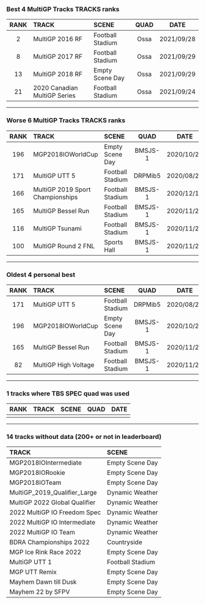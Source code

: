 ### Best 4 MultiGP Tracks TRACKS ranks
|RANK|TRACK|SCENE|QUAD|DATE|
|:---:|:---|:---|:---:|:---:|
|2|MultiGP 2016 RF|Football Stadium|Ossa|2021/09/28|
|8|MultiGP 2017 RF|Football Stadium|Ossa|2021/09/29|
|13|MultiGP 2018 RF|Empty Scene Day|Ossa|2021/09/29|
|21|2020 Canadian MultiGP Series|Football Stadium|Ossa|2021/09/24|
---
### Worse 6 MultiGP Tracks TRACKS ranks
|RANK|TRACK|SCENE|QUAD|DATE|
|:---:|:---|:---|:---:|:---:|
|196|MGP2018IOWorldCup|Empty Scene Day|BMSJS-1|2020/10/28|
|171|MultiGP UTT 5|Football Stadium|DRPMib5|2020/08/26|
|166|MultiGP 2019 Sport Championships|Football Stadium|BMSJS-1|2020/12/14|
|165|MultiGP Bessel Run|Football Stadium|BMSJS-1|2020/11/21|
|116|MultiGP Tsunami|Football Stadium|BMSJS-1|2020/11/21|
|100|MultiGP Round 2 FNL|Sports Hall|BMSJS-1|2020/11/21|
---
### Oldest 4 personal best
|RANK|TRACK|SCENE|QUAD|DATE|
|:---:|:---|:---|:---:|:---:|
|171|MultiGP UTT 5|Football Stadium|DRPMib5|2020/08/26|
|196|MGP2018IOWorldCup|Empty Scene Day|BMSJS-1|2020/10/28|
|165|MultiGP Bessel Run|Football Stadium|BMSJS-1|2020/11/21|
|82|MultiGP High Voltage|Football Stadium|BMSJS-1|2020/11/21|
---
### 1 tracks where TBS SPEC quad was used
|RANK|TRACK|SCENE|QUAD|DATE|
|:---:|:---|:---|:---:|:---:|
||||||
---
### 14 tracks without data (200+ or not in leaderboard)
|TRACK|SCENE|
|:---|:---|
|MGP2018IOIntermediate|Empty Scene Day|
|MGP2018IORookie|Empty Scene Day|
|MGP2018IOTeam|Empty Scene Day|
|MultiGP_2019_Qualifier_Large|Dynamic Weather|
|MultiGP 2022 Global Qualifier|Dynamic Weather|
|2022 MultiGP IO Freedom Spec|Dynamic Weather|
|2022 MultiGP IO Intermediate|Dynamic Weather|
|2022 MultiGP IO Team|Dynamic Weather|
|BDRA Championships 2022|Countryside|
|MGP Ice Rink Race 2022|Empty Scene Day|
|MultiGP UTT 1|Football Stadium|
|MGP UTT Remix|Empty Scene Day|
|Mayhem Dawn till Dusk|Empty Scene Day|
|Mayhem 22 by SFPV|Empty Scene Day|
